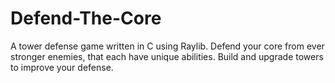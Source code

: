 # Defend-The-Core
A tower defense game written in C using Raylib.
Defend your core from ever stronger enemies,
that each have unique abilities.
Build and upgrade towers to improve your defense.
